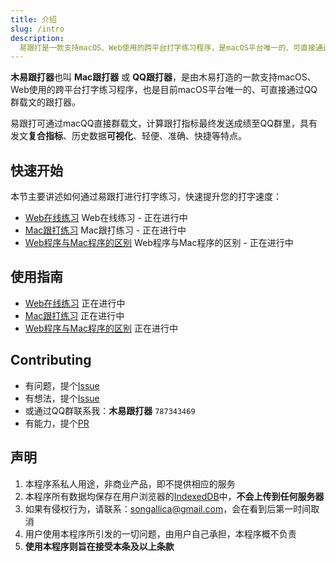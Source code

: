 ```yaml
---
title: 介绍
slug: /intro
description:
  易跟打是一款支持macOS、Web使用的跨平台打字练习程序，是macOS平台唯一的、可直接通过QQ群载文的跟打器
---
```


**木易跟打器**也叫 **Mac跟打器** 或 **QQ跟打器**，是由木易打造的一款支持macOS、Web使用的跨平台打字练习程序，也是目前macOS平台唯一的、可直接通过QQ群载文的跟打器。

易跟打可通过macQQ直接群载文，计算跟打指标最终发送成绩至QQ群里，具有发文**复合指标**、历史数据**可视化**、轻便、准确、快捷等特点。

## 快速开始

本节主要讲述如何通过易跟打进行打字练习，快速提升您的打字速度：

- [Web在线练习](/docs/) Web在线练习 - 正在进行中
- [Mac跟打练习](/docs/) Mac跟打练习 - 正在进行中
- [Web程序与Mac程序的区别](/docs/) Web程序与Mac程序的区别 - 正在进行中

## 使用指南

- [Web在线练习](/docs/) 正在进行中
- [Mac跟打练习](/docs/) 正在进行中
- [Web程序与Mac程序的区别](/docs/) 正在进行中

## Contributing

- 有问题，提个[Issue](https://github.com/owenyang0/easy-typer/issues)
- 有想法，提个[Issue](https://github.com/owenyang0/easy-typer/issues)
- 或通过QQ群联系我：**木易跟打器** `787343469`
- 有能力，提个[PR](https://github.com/owenyang0/easy-typer/pulls)
## 声明

1. 本程序系私人用途，非商业产品，即不提供相应的服务
1. 本程序所有数据均保存在用户浏览器的[IndexedDB](https://developer.mozilla.org/zh-CN/docs/Web/API/IndexedDB_API)中，**不会上传到任何服务器**
1. 如果有侵权行为，请联系：[songallica@gmail.com](mailto:songallica@gmail.com)，会在看到后第一时间取消
1. 用户使用本程序所引发的一切问题，由用户自己承担，本程序概不负责
1. **使用本程序则旨在接受本条及以上条款**
